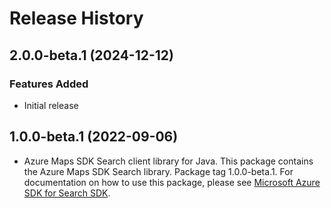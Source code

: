 # Release History

## 2.0.0-beta.1 (2024-12-12)

### Features Added

- Initial release

## 1.0.0-beta.1 (2022-09-06)

- Azure Maps SDK Search client library for Java. This package contains the Azure Maps SDK Search library. Package tag 1.0.0-beta.1. For documentation on how to use this package, please see [Microsoft Azure SDK for Search SDK](https://docs.microsoft.com/rest/api/maps/search).

